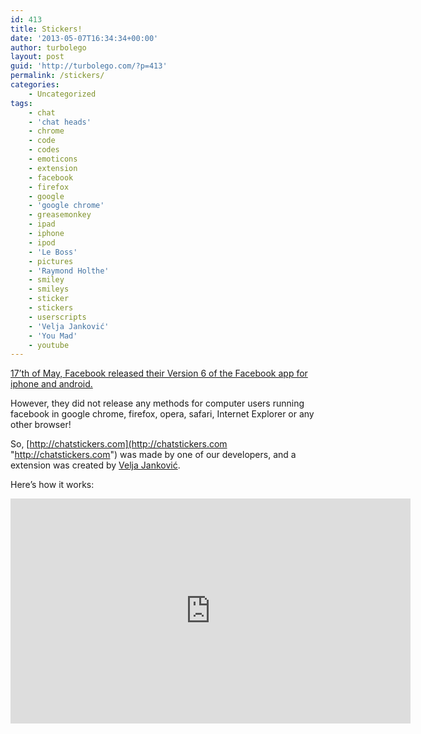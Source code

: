 ```yaml
---
id: 413
title: Stickers!
date: '2013-05-07T16:34:34+00:00'
author: turbolego
layout: post
guid: 'http://turbolego.com/?p=413'
permalink: /stickers/
categories:
    - Uncategorized
tags:
    - chat
    - 'chat heads'
    - chrome
    - code
    - codes
    - emoticons
    - extension
    - facebook
    - firefox
    - google
    - 'google chrome'
    - greasemonkey
    - ipad
    - iphone
    - ipod
    - 'Le Boss'
    - pictures
    - 'Raymond Holthe'
    - smiley
    - smileys
    - sticker
    - stickers
    - userscripts
    - 'Velja Janković'
    - 'You Mad'
    - youtube
---
```


[17’th of May, Facebook released their Version 6 of the Facebook app for iphone and android.](http://www.hongkiat.com/blog/facebook-app-for-iphone/ "http://www.hongkiat.com/blog/facebook-app-for-iphone/")

However, they did not release any methods for computer users running facebook in google chrome, firefox, opera, safari, Internet Explorer or any other browser!

So, [http://chatstickers.com](http://chatstickers.com "http://chatstickers.com") was made by one of our developers, and a extension was created by [Velja Janković](http://www.facebook.com/theztech "http://www.facebook.com/theztech").

Here’s how it works:

<iframe allow="accelerometer; autoplay; clipboard-write; encrypted-media; gyroscope; picture-in-picture; web-share" allowfullscreen="" frameborder="0" height="360" loading="lazy" referrerpolicy="strict-origin-when-cross-origin" src="https://www.youtube.com/embed/2v6sRDV-lUc?feature=oembed" title="Facebook Stickers on Chrome, Firefox and other browsers!" width="640"></iframe>